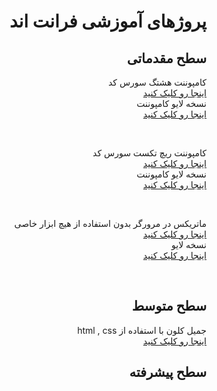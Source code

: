 <div dir="auto">
<h1>پروژهای آموزشی فرانت اند </h1>
<h2>سطح مقدماتی</h2>

<p>
کامپوننت هشتگ  سورس کد
<br>
<a href="https://github.com/mehdigudy/hashtagComponent"> اینجا رو کلیک کنید </a>
<br>
نسخه لایو کامپوننت
<br>
<a href="https://mehdigudy.github.io/hashtagComponent"/> اینجا رو کلیک کنید </a>
</p>
<br>

<p>
کامپوننت ریچ تکست سورس کد 
<br>
<a href="https://github.com/mehdigudy/richTextComponent"> اینجا رو کلیک کنید </a>
<br>
نسخه لایو کامپوننت
<br>
<a href="https://mehdigudy.github.io/richTextComponent"/> اینجا رو کلیک کنید </a>
</p>
<br>

<p>
ماتریکس در مرورگر بدون استفاده از هیچ ابزار خاصی 
<br>
<a href="https://github.com/mehdigudy/matrix"> اینجا رو کلیک کنید </a>
<br>
نسخه لایو
<br>
<a href="https://mehdigudy.github.io/matrix"/> اینجا رو کلیک کنید </a>
</p>

<br>
<h2>سطح متوسط</h2>

<p>
جمیل کلون با استفاده از html , css 
<br>
<a href="https://github.com/mehdigudy/gmailClone"> اینجا رو کلیک کنید </a>
<br>
</p>
<h2>سطح پیشرفته</h2>
<br>

</div>
